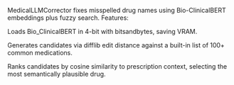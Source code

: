 MedicalLLMCorrector fixes misspelled drug names using Bio-ClinicalBERT embeddings plus fuzzy search.
Features:

Loads Bio_ClinicalBERT in 4-bit with bitsandbytes, saving VRAM.

Generates candidates via difflib edit distance against a built-in list of 100+ common medications.

Ranks candidates by cosine similarity to prescription context, selecting the most semantically plausible drug.